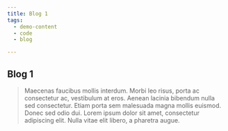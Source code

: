 ```yaml
---
title: Blog 1
tags:
  - demo-content
  - code
  - blog

---
```


## Blog 1

 <blockquote>Maecenas faucibus mollis interdum. Morbi leo risus, porta ac consectetur ac, vestibulum at eros. Aenean lacinia bibendum nulla sed consectetur. Etiam porta sem malesuada magna mollis euismod. Donec sed odio dui. Lorem ipsum dolor sit amet, consectetur adipiscing elit. Nulla vitae elit libero, a pharetra augue.</blockquote>
